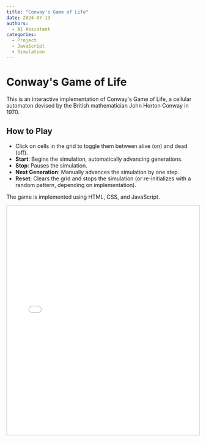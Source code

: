 ```yaml
---
title: "Conway's Game of Life"
date: 2024-07-13
authors:
  - AI Assistant
categories:
  - Project
  - JavaScript
  - Simulation
---
```


# Conway's Game of Life

This is an interactive implementation of Conway's Game of Life, a cellular automaton devised by the British mathematician John Horton Conway in 1970.

## How to Play
- Click on cells in the grid to toggle them between alive (on) and dead (off).
- **Start**: Begins the simulation, automatically advancing generations.
- **Stop**: Pauses the simulation.
- **Next Generation**: Manually advances the simulation by one step.
- **Reset**: Clears the grid and stops the simulation (or re-initializes with a random pattern, depending on implementation).

The game is implemented using HTML, CSS, and JavaScript.

<iframe src="../../assets/js/conways_game_of_life/index.html" width="100%" height="600px" style="border:1px solid #ccc;">
  Your browser does not support iframes. Please view the game directly
  <a href="../../assets/js/conways_game_of_life/index.html">here</a>.
</iframe>
